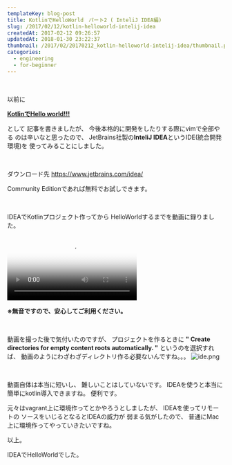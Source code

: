 ```yaml
---
templateKey: blog-post
title: KotlinでHelloWorld　パート2 ( InteliJ IDEA編)
slug: /2017/02/12/kotlin-helloworld-intelij-idea
createdAt: 2017-02-12 09:26:57
updatedAt: 2018-01-30 23:22:37
thumbnail: /2017/02/20170212_kotlin-helloworld-intelij-idea/thumbnail.png
categories:
  - engineering
  - for-beginner
---
```


&nbsp;

以前に

<strong><a href="/2017/01/02/kotlin-hello-world/">KotlinでHello world!!!</a></strong>

として
記事を書きましたが、
今後本格的に開発をしたりする際にvimで全部やる
のは辛いなと思ったので、
JetBrains社製の<strong>InteliJ IDEA</strong>というIDE(統合開発環境)を
使ってみることにしました。

&nbsp;

ダウンロード先
<a href="https://www.jetbrains.com/idea/">
https://www.jetbrains.com/idea/</a>

Community Editionであれば無料でお試しできます。

&nbsp;

IDEAでKotlinプロジェクト作ってから
HelloWorldするまでを動画に録りました。

<video poster="https://statics.ver-1-0.net/uploads/2017/02/20170212_kotlin-helloworld-intelij-idea/kotlin-ide-helloworld.png" src="https://statics.ver-1-0.net/uploads/2017/02/20170212_kotlin-helloworld-intelij-idea/kotlin-ide-helloworld.mp4" controls></video>

<strong>※無音ですので、安心してご利用ください。</strong>

&nbsp;

動画を撮った後で気付いたのですが、
プロジェクトを作るときに
<strong>" Create directories for empty content roots automatically. "</strong>
というのを選択すれば、
動画のようにわざわざディレクトリ作る必要ないんですね。。。
<img class="post-image" src="https://statics.ver-1-0.net/uploads/2017/02/20170212_kotlin-helloworld-intelij-idea/ide.png" alt="ide.png"/>

&nbsp;

動画自体は本当に短いし、
難しいことはしていないです。
IDEAを使うと本当に簡単にkotlin導入できますね。
便利です。

元々はvagrant上に環境作ってとかやろうとしましたが、
IDEAを使ってリモートの
ソースをいじるとなるとIDEAの威力が
弱まる気がしたので、
普通にMac上に環境作ってやっていきたいですね。

以上。

IDEAでHelloWorldでした。
